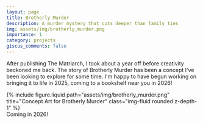 ```yaml
---
layout: page
title: Brotherly Murder
description: A murder mystery that cuts deeper than family ties
img: assets/img/brotherly_murder.png
importance: 1
category: projects
giscus_comments: false
---
```


After publishing The Matriarch, I took about a year off before creativity beckoned me back. The story of Brotherly Murder has been a concept I've been looking to explore for some time. I'm happy to have begun working on bringing it to life in 2025, coming to a bookshelf near you in 2026!

<div class="row">
    <div class="col-sm mt-3 mt-md-0">
        {% include figure.liquid path="assets/img/brotherly_murder.png" title="Concept Art for Brotherly Murder" class="img-fluid rounded z-depth-1" %}
    </div>
</div>
<div class="caption">
    Coming in 2026!
</div>
